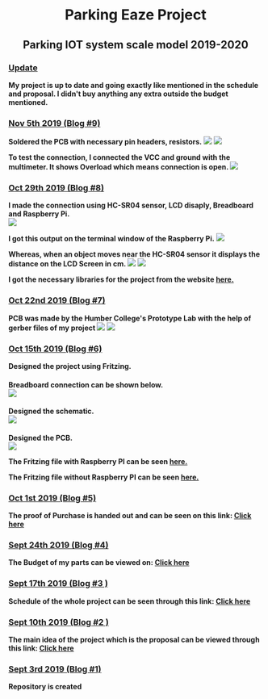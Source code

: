 <html>
	<head>
		<title>Blog</title>
	</head>
	<body>
      <h1><center>Parking Eaze Project</center></h1>
      <h2><center>Parking IOT system scale model 2019-2020</center></h2>
    </body>
	<h3><u>Update</u></h3>
	<p><b>My project is up to date and going exactly like mentioned in the schedule and proposal. I didn't buy anything any extra outside the budget mentioned.</b>
	<h3><u>Nov 5th 2019 (Blog #9)</u></h3>
	<p><b>Soldered the PCB with necessary pin headers, resistors.</b>
	<img src ="https://raw.githubusercontent.com/SainaKapoor/ParkingEaze/master/Images/pcb1.jpg">
	<img src ="https://raw.githubusercontent.com/SainaKapoor/ParkingEaze/master/Images/pcb2.jpg">
	<p><b>To test the connection, I connected the VCC and ground with the multimeter. It shows Overload which means connection is open. </b>
	<img src ="https://raw.githubusercontent.com/SainaKapoor/ParkingEaze/master/Images/test.jpg">
	<h3><u>Oct 29th 2019 (Blog #8)</u></h3>
	<p><b>I made the connection using HC-SR04 sensor, LCD disaply, Breadboard and Raspberry Pi.</b>
	<br>
	<img src ="https://raw.githubusercontent.com/SainaKapoor/ParkingEaze/master/Images/connection.jpg">
	<br>
	<p><b>I got this output on the terminal window of the Raspberry Pi.</b>
	<img src ="https://raw.githubusercontent.com/SainaKapoor/ParkingEaze/master/Images/result.jpg">
	<p><b>Whereas, when an object moves near the HC-SR04 sensor it displays the distance on the LCD Screen in cm. </b>
	<img src ="https://raw.githubusercontent.com/SainaKapoor/ParkingEaze/master/Images/display.jpg">
	<img src ="https://raw.githubusercontent.com/SainaKapoor/ParkingEaze/master/Images/display2.jpg">
	<p><b>I got the necessary libraries for the project from the website <a href= "https://www.recantha.co.uk/blog/?p=4849"> here.</a>
	<h3><u>Oct 22nd 2019 (Blog #7)</u></h3>
	<p><b>PCB was made by the Humber College's Prototype Lab with the help of gerber files of my project</b>
	<img src ="https://raw.githubusercontent.com/SainaKapoor/ParkingEaze/master/Images/pcb3.jpg"> 
	<img src ="https://raw.githubusercontent.com/SainaKapoor/ParkingEaze/master/Images/pcb4.jpg"> 
	<h3><u>Oct 15th 2019 (Blog #6)</u></h3>
	<p><b>Designed the project using Fritzing.</b>
	<h4>Breadboard connection can be shown below.
	<br>
	<img src ="https://raw.githubusercontent.com/SainaKapoor/ParkingEaze/master/Images/ceng317_bb.png">  
	<h4>Designed the schematic.
	<br>
	<img src ="https://raw.githubusercontent.com/SainaKapoor/ParkingEaze/master/Images/ceng317_schematic.png">   
	<h4>Designed the PCB.  
	<br>
	<img src ="https://raw.githubusercontent.com/SainaKapoor/ParkingEaze/master/Images/ceng317R_pcb1.png">
	<p>The Fritzing file with Raspberry PI can be seen <a href="https://github.com/SainaKapoor/ParkingEaze/blob/master/Electronics/ceng317.fzz">here.</a></p>
	<p>The Fritzing file without Raspberry PI can be seen <a href="https://github.com/SainaKapoor/ParkingEaze/blob/master/Electronics/ceng317R.fzz">here.</a></p>
	<h3><u>Oct 1st 2019 (Blog #5)</u></h3>
	<p>The proof of Purchase is handed out and can be seen on this link: <a href="https://github.com/SainaKapoor/ParkingEaze/blob/master/documentation/purchase%20proof.docx">Click here</a></p>
	<h3><u>Sept 24th 2019 (Blog #4)</u></h3>
	<p>The Budget of my parts can be viewed on: <a href="https://github.com/SainaKapoor/ParkingEaze/blob/master/documentation/Budget1.xlsx">Click here</a></p>
	<h3><u>Sept 17th 2019 (Blog #3 )</u></h3>
	<p>Schedule of the whole project can be seen through this link: <a href="https://github.com/SainaKapoor/ParkingEaze/blob/master/documentation/Schedule.mpp">Click here</a></p>
		<h3><u>Sept 10th 2019 (Blog #2 )</u></h3>
	<p>The main idea of the project which is the proposal can be viewed through this link: <a href="https://github.com/SainaKapoor/ParkingEaze/blob/master/documentation/Proposal.xlsx">Click here</a></p>
		<h3><u>Sept 3rd 2019 (Blog #1)</u></h3>
	<p>Repository is created</p>
	
	
	
